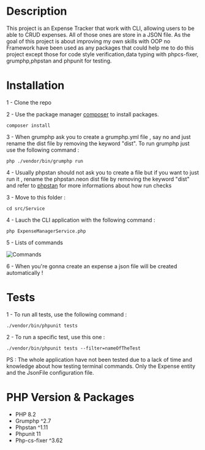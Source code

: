 # Description

This project is an Expense Tracker that work with CLI, allowing users to be able to CRUD expenses. All of those ones are store in a JSON file. As the goal of this project is about improving my own skills with OOP no Framework have been used as any packages that could help me to do this project except those for code style verification,data typing with phpcs-fixer, grumphp,phpstan and phpunit for testing.

# Installation

1 - Clone the repo

2 - Use the package manager [composer](https://getcomposer.org/doc/00-intro.md) to install packages.
```
composer install
```

3 - When grumphp ask you to create a grumphp.yml file , say no and just rename the dist file by removing the keyword "dist". To run grumphp just use the following command :

```
php ./vendor/bin/grumphp run
```

4 - Usually phpstan should not ask you to create a file but if you want to just run it , rename the phpstan.neon dist file by removing the keyword "dist" and refer to [phpstan](https://phpstan.org/user-guide/getting-started) for more informations about how run checks 


3 - Move to this folder : 
```
cd src/Service
```

4 - Lauch the CLI application with the following command :
```
php ExpenseManagerService.php
```

5 - Lists of commands 

![Commands](https://github.com/user-attachments/assets/a2f7b6d3-2210-428b-a892-9d1dffba17dc)

6 - When you're gonna create an expense a json file will be created automatically !


# Tests

1 - To run all tests, use the following command :
```
./vendor/bin/phpunit tests
```

2 - To run a specific test, use this one :
```
./vendor/bin/phpunit tests --filter=nameOfTheTest
```

PS : The whole application have not been tested due to a lack of time and knowledge about how testing terminal commands. Only the Expense entity and the JsonFile configuration file.

# PHP Version & Packages

- PHP 8.2
- Grumphp ^2.7
- Phpstan ^1.11
- Phpunit 11
- Php-cs-fixer ^3.62


